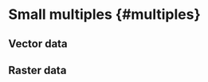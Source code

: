 # Small multiples {#multiples}

## Vector data

## Raster data

<!-- show how to add colors independently to each raster panel -->
